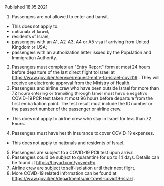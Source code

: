 Published 18.05.2021
1. Passengers are not allowed to enter and transit.
- This does not apply to:
- nationals of Israel;
- residents of Israel;
- passengers with an A1, A2, A3, A4 or A5 visa if arriving from United Kingdom or USA;
- passengers with an authorization letter issued by the Population and Immigration Authority.
2. Passengers must complete an "Entry Report" form at most 24 hours before departure of the last direct flight to Israel at <a href="https://www.gov.il/en/service/request-entry-to-israel-covid19">https://www.gov.il/en/service/request-entry-to-israel-covid19</a> . They will receive an electronic approval from the Ministry of Health.
3. Passengers and airline crew who have been outside Israel for more than 72 hours entering or transiting through Israel must have a negative COVID-19 PCR test taken at most 96 hours before departure from the first embarkation point. The test result must include the ID number or the passport number of the passenger or airline crew.
- This does not apply to airline crew who stay in Israel for less than 72 hours.
4. Passengers must have health insurance to cover COVID-19 expenses.
- This does not apply to nationals and residents of Israel.
5. Passengers are subject to a COVID-19 PCR test upon arrival. 
6. Passengers could be subject to quarantine for up to 14 days. Details can be found at <a href="https://tinyurl.com/ypvvex9p">https://tinyurl.com/ypvvex9p</a> .
7. Airline crew are subject to self-isolation until their next flight. 
8. More COVID-19 related information can be found at <a href="https://www.gov.il/en/departments/air-travel-covid19-israel">https://www.gov.il/en/departments/air-travel-covid19-israel</a> .

